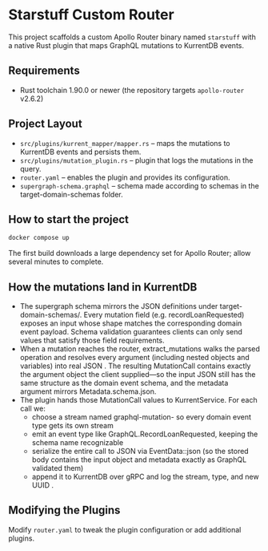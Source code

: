 # Starstuff Custom Router

This project scaffolds a custom Apollo Router binary named `starstuff` with a native Rust plugin that maps GraphQL mutations to KurrentDB events.

## Requirements

- Rust toolchain 1.90.0 or newer (the repository targets `apollo-router` v2.6.2)

## Project Layout
- `src/plugins/kurrent_mapper/mapper.rs` – maps the mutations to KurrentDB events and persists them.
- `src/plugins/mutation_plugin.rs` – plugin that logs the mutations in the query.
- `router.yaml` – enables the plugin and provides its configuration.
- `supergraph-schema.graphql` – schema made according to schemas in the target-domain-schemas folder.

## How to start the project

```bash
docker compose up
```

The first build downloads a large dependency set for Apollo Router; allow several minutes to complete.

## How the mutations land in KurrentDB

  - The supergraph schema mirrors the JSON definitions under target-domain-schemas/.
  Every mutation field (e.g. recordLoanRequested) exposes an input whose shape matches the
  corresponding domain event payload. Schema validation guarantees clients can only send
  values that satisfy those field requirements.
  - When a mutation reaches the router, extract_mutations walks the parsed operation and
  resolves every argument (including nested objects and variables) into real JSON .
   The resulting MutationCall contains exactly the
  argument object the client supplied—so the input JSON still has the same structure as the
  domain event schema, and the metadata argument mirrors Metadata.schema.json.
  - The plugin hands those MutationCall values to KurrentService. For each call we:
      - choose a stream named graphql-mutation-<field> so every domain event type gets its own
  stream 
      - emit an event type like GraphQL.RecordLoanRequested, keeping the schema name
  recognizable 
      - serialize the entire call to JSON via EventData::json (so the stored body contains the
  input object and metadata exactly as GraphQL validated them) 
      - append it to KurrentDB over gRPC  and log the stream, type, and new UUID .



## Modifying the Plugins
Modify `router.yaml` to tweak the plugin configuration or add additional plugins.
